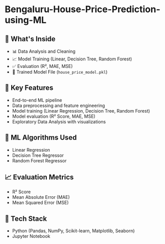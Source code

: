 # Bengaluru-House-Price-Prediction-using-ML


## 📌 What's Inside

- 📊 Data Analysis and Cleaning
- 📈 Model Training (Linear, Decision Tree, Random Forest)
- ✅ Evaluation (R², MAE, MSE)
- 🧠 Trained Model File (`house_price_model.pkl`)

## 💼 Key Features

- End-to-end ML pipeline
- Data preprocessing and feature engineering
- Model training (Linear Regression, Decision Tree, Random Forest)
- Model evaluation (R² Score, MAE, MSE)
- Exploratory Data Analysis with visualizations

## 🧠 ML Algorithms Used

- Linear Regression
- Decision Tree Regressor
- Random Forest Regressor

## 📈 Evaluation Metrics

- R² Score
- Mean Absolute Error (MAE)
- Mean Squared Error (MSE)

## 🔧 Tech Stack

- Python (Pandas, NumPy, Scikit-learn, Matplotlib, Seaborn)
- Jupyter Notebook
 
